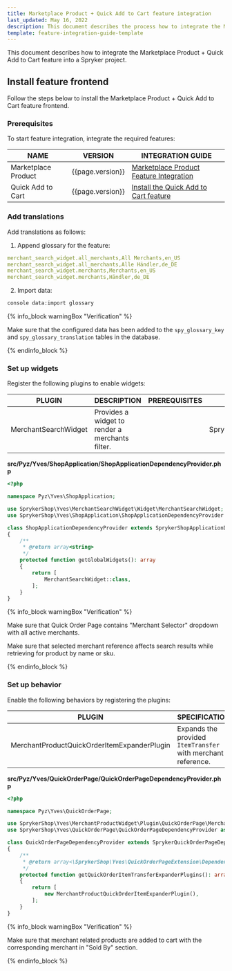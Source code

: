 ```yaml
---
title: Marketplace Product + Quick Add to Cart feature integration
last_updated: May 16, 2022
description: This document describes the process how to integrate the Marketplace Product + Quick Add to Cart feature into a Spryker project.
template: feature-integration-guide-template
---
```


This document describes how to integrate the Marketplace Product + Quick Add to Cart feature into a Spryker project.

## Install feature frontend

Follow the steps below to install the Marketplace Product + Quick Add to Cart feature frontend.

### Prerequisites

To start feature integration, integrate the required features:

| NAME | VERSION | INTEGRATION GUIDE |
|-------------------|-----------------|----------------|
| Marketplace Product | {{page.version}} | [Marketplace Product Feature Integration](/docs/marketplace/dev/feature-integration-guides/{{page.version}}/marketplace-product-feature-integration.html)|
| Quick Add to Cart   | {{page.version}} | [Install the Quick Add to Cart feature](/docs/pbc/all/cart-and-checkout/install-and-upgrade/install-features/install-the-quick-add-to-cart-feature.html)              |

### Add translations

Add translations as follows:

1. Append glossary for the feature:

```yaml
merchant_search_widget.all_merchants,All Merchants,en_US
merchant_search_widget.all_merchants,Alle Händler,de_DE
merchant_search_widget.merchants,Merchants,en_US
merchant_search_widget.merchants,Händler,de_DE
```

2. Import data:

```bash
console data:import glossary
```

{% info_block warningBox "Verification" %}

Make sure that the configured data has been added to the `spy_glossary_key` and `spy_glossary_translation` tables in the database.

{% endinfo_block %}

### Set up widgets

Register the following plugins to enable widgets:

| PLUGIN | DESCRIPTION | PREREQUISITES | NAMESPACE |
| --------------- | ------------------ | ------------- | --------------- |
| MerchantSearchWidget | Provides a widget to render a merchants filter.  |   | SprykerShop\Yves\MerchantSearchWidget\Widget |

**src/Pyz/Yves/ShopApplication/ShopApplicationDependencyProvider.php**

```php
<?php

namespace Pyz\Yves\ShopApplication;

use SprykerShop\Yves\MerchantSearchWidget\Widget\MerchantSearchWidget;
use SprykerShop\Yves\ShopApplication\ShopApplicationDependencyProvider as SprykerShopApplicationDependencyProvider;

class ShopApplicationDependencyProvider extends SprykerShopApplicationDependencyProvider
{
    /**
     * @return array<string>
     */
    protected function getGlobalWidgets(): array
    {
        return [
            MerchantSearchWidget::class,
        ];
    }
}
```

{% info_block warningBox "Verification" %}

Make sure that Quick Order Page contains "Merchant Selector" dropdown with all active merchants.

Make sure that selected merchant reference affects search results while retrieving for product by name or sku.

{% endinfo_block %}

### Set up behavior

Enable the following behaviors by registering the plugins:

| PLUGIN  | SPECIFICATION | PREREQUISITES | NAMESPACE |
|--------------|---------------|---------------|-----------------|
| MerchantProductQuickOrderItemExpanderPlugin | Expands the provided `ItemTransfer` with merchant reference.|               | SprykerShop\Yves\MerchantProductWidget\Plugin\QuickOrderPage |

**src/Pyz/Yves/QuickOrderPage/QuickOrderPageDependencyProvider.php**

```php
<?php

namespace Pyz\Yves\QuickOrderPage;

use SprykerShop\Yves\MerchantProductWidget\Plugin\QuickOrderPage\MerchantProductQuickOrderItemExpanderPlugin;
use SprykerShop\Yves\QuickOrderPage\QuickOrderPageDependencyProvider as SprykerQuickOrderPageDependencyProvider;

class QuickOrderPageDependencyProvider extends SprykerQuickOrderPageDependencyProvider
{
    /**
     * @return array<\SprykerShop\Yves\QuickOrderPageExtension\Dependency\Plugin\QuickOrderItemExpanderPluginInterface>
     */
    protected function getQuickOrderItemTransferExpanderPlugins(): array
    {
        return [
            new MerchantProductQuickOrderItemExpanderPlugin(),
        ];
    }
}
```

{% info_block warningBox "Verification" %}

Make sure that merchant related products are added to cart with the corresponding merchant in "Sold By" section.

{% endinfo_block %}
